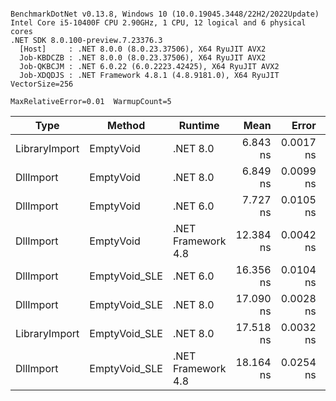 ```

BenchmarkDotNet v0.13.8, Windows 10 (10.0.19045.3448/22H2/2022Update)
Intel Core i5-10400F CPU 2.90GHz, 1 CPU, 12 logical and 6 physical cores
.NET SDK 8.0.100-preview.7.23376.3
  [Host]     : .NET 8.0.0 (8.0.23.37506), X64 RyuJIT AVX2
  Job-KBDCZB : .NET 8.0.0 (8.0.23.37506), X64 RyuJIT AVX2
  Job-QKBCJM : .NET 6.0.22 (6.0.2223.42425), X64 RyuJIT AVX2
  Job-XDQDJS : .NET Framework 4.8.1 (4.8.9181.0), X64 RyuJIT VectorSize=256

MaxRelativeError=0.01  WarmupCount=5  

```
| Type          | Method        | Runtime            | Mean      | Error     | StdDev    | Median    | Min       | Max       | Allocated |
|-------------- |-------------- |------------------- |----------:|----------:|----------:|----------:|----------:|----------:|----------:|
| LibraryImport | EmptyVoid     | .NET 8.0           |  6.843 ns | 0.0017 ns | 0.0013 ns |  6.843 ns |  6.842 ns |  6.847 ns |         - |
| DllImport     | EmptyVoid     | .NET 8.0           |  6.849 ns | 0.0099 ns | 0.0092 ns |  6.843 ns |  6.842 ns |  6.864 ns |         - |
| DllImport     | EmptyVoid     | .NET 6.0           |  7.727 ns | 0.0105 ns | 0.0098 ns |  7.730 ns |  7.708 ns |  7.740 ns |         - |
| DllImport     | EmptyVoid     | .NET Framework 4.8 | 12.384 ns | 0.0042 ns | 0.0038 ns | 12.383 ns | 12.380 ns | 12.392 ns |         - |
| DllImport     | EmptyVoid_SLE | .NET 6.0           | 16.356 ns | 0.0104 ns | 0.0092 ns | 16.356 ns | 16.341 ns | 16.377 ns |         - |
| DllImport     | EmptyVoid_SLE | .NET 8.0           | 17.090 ns | 0.0028 ns | 0.0025 ns | 17.089 ns | 17.087 ns | 17.096 ns |         - |
| LibraryImport | EmptyVoid_SLE | .NET 8.0           | 17.518 ns | 0.0032 ns | 0.0025 ns | 17.518 ns | 17.515 ns | 17.523 ns |         - |
| DllImport     | EmptyVoid_SLE | .NET Framework 4.8 | 18.164 ns | 0.0254 ns | 0.0237 ns | 18.158 ns | 18.140 ns | 18.217 ns |         - |
